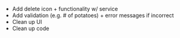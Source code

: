 - Add delete icon + functionality w/ service
- Add validation (e.g. # of potatoes) + error messages if incorrect
- Clean up UI
- Clean up code
